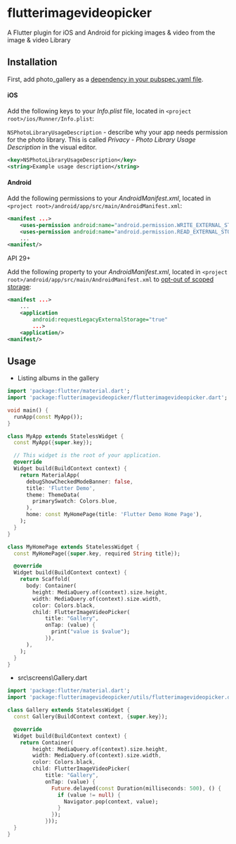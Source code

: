 # flutterimagevideopicker

A Flutter plugin for iOS and Android for picking images & video from the image & video Library

## Installation

First, add photo_gallery as a [dependency in your pubspec.yaml file](https://flutter.dev/docs/development/packages-and-plugins/using-packages).

#### iOS

Add the following keys to your _Info.plist_ file, located in `<project root>/ios/Runner/Info.plist`:

`NSPhotoLibraryUsageDescription` - describe why your app needs permission for the photo library. This is called _Privacy - Photo Library Usage Description_ in the visual editor.

```xml
<key>NSPhotoLibraryUsageDescription</key>
<string>Example usage description</string>
```

#### Android

Add the following permissions to your _AndroidManifest.xml_, located in `<project root>/android/app/src/main/AndroidManifest.xml`:

```xml
<manifest ...>
    <uses-permission android:name="android.permission.WRITE_EXTERNAL_STORAGE" />
    <uses-permission android:name="android.permission.READ_EXTERNAL_STORAGE" />
    ...
<manifest/>
```

API 29+

Add the following property to your _AndroidManifest.xml_, located in `<project root>/android/app/src/main/AndroidManifest.xml` to [opt-out of scoped storage](https://developer.android.com/training/data-storage/use-cases#opt-out-scoped-storage):

```xml
<manifest ...>
    ...
    <application
        android:requestLegacyExternalStorage="true"
        ...>
    <application/>
<manifest/>
```

## Usage

- Listing albums in the gallery

```dart
import 'package:flutter/material.dart';
import 'package:flutterimagevideopicker/flutterimagevideopicker.dart';

void main() {
  runApp(const MyApp());
}

class MyApp extends StatelessWidget {
  const MyApp({super.key});

  // This widget is the root of your application.
  @override
  Widget build(BuildContext context) {
    return MaterialApp(
      debugShowCheckedModeBanner: false,
      title: 'Flutter Demo',
      theme: ThemeData(
        primarySwatch: Colors.blue,
      ),
      home: const MyHomePage(title: 'Flutter Demo Home Page'),
    );
  }
}

class MyHomePage extends StatelessWidget {
  const MyHomePage({super.key, required String title});

  @override
  Widget build(BuildContext context) {
    return Scaffold(
      body: Container(
        height: MediaQuery.of(context).size.height,
        width: MediaQuery.of(context).size.width,
        color: Colors.black,
        child: FlutterImageVideoPicker(
            title: "Gallery",
            onTap: (value) {
              print("value is $value");
            }),
      ),
    );
  }
}
```

- src\screens\Gallery.dart

```dart
import 'package:flutter/material.dart';
import 'package:flutterimagevideopicker/utils/flutterimagevideopicker.dart';

class Gallery extends StatelessWidget {
  const Gallery(BuildContext context, {super.key});

  @override
  Widget build(BuildContext context) {
    return Container(
        height: MediaQuery.of(context).size.height,
        width: MediaQuery.of(context).size.width,
        color: Colors.black,
        child: FlutterImageVideoPicker(
            title: "Gallery",
            onTap: (value) {
              Future.delayed(const Duration(milliseconds: 500), () {
                if (value != null) {
                  Navigator.pop(context, value);
                }
              });
            }));
  }
}


```
